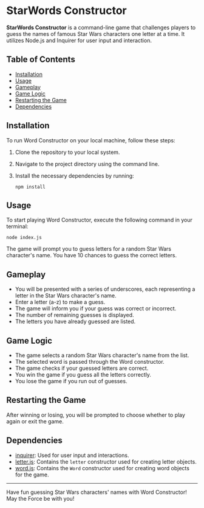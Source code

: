 # StarWords Constructor

**StarWords Constructor** is a command-line game that challenges players to guess the names of famous Star Wars characters one letter at a time. It utilizes Node.js and Inquirer for user input and interaction.

## Table of Contents

- [Installation](#installation)
- [Usage](#usage)
- [Gameplay](#gameplay)
- [Game Logic](#game-logic)
- [Restarting the Game](#restarting-the-game)
- [Dependencies](#dependencies)

## Installation

To run Word Constructor on your local machine, follow these steps:

1. Clone the repository to your local system.
2. Navigate to the project directory using the command line.
3. Install the necessary dependencies by running:

   ```
   npm install
   ```

## Usage

To start playing Word Constructor, execute the following command in your terminal:

```
node index.js
```

The game will prompt you to guess letters for a random Star Wars character's name. You have 10 chances to guess the correct letters.

## Gameplay

- You will be presented with a series of underscores, each representing a letter in the Star Wars character's name.
- Enter a letter (a-z) to make a guess.
- The game will inform you if your guess was correct or incorrect.
- The number of remaining guesses is displayed.
- The letters you have already guessed are listed.

## Game Logic

- The game selects a random Star Wars character's name from the list.
- The selected word is passed through the Word constructor.
- The game checks if your guessed letters are correct.
- You win the game if you guess all the letters correctly.
- You lose the game if you run out of guesses.

## Restarting the Game

After winning or losing, you will be prompted to choose whether to play again or exit the game.

## Dependencies

- [inquirer](https://www.npmjs.com/package/inquirer): Used for user input and interactions.
- [letter.js](./letter.js): Contains the `letter` constructor used for creating letter objects.
- [word.js](./word.js): Contains the `Word` constructor used for creating word objects for the game.

---

Have fun guessing Star Wars characters' names with Word Constructor! May the Force be with you!